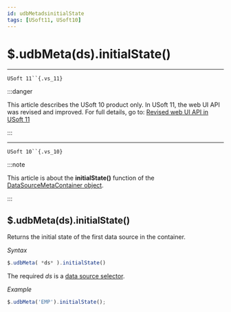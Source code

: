 ```yaml
---
id: udbMetadsinitialState
tags: [USoft11, USoft10]
---
```

# $.udbMeta(ds).initialState()



----

`USoft 11``{.vs_11}`


:::danger

This article describes the USoft 10 product only.
In USoft 11, the web UI API was revised and improved. For full details, go to:
[Revised web UI API in USoft 11](/docs/Web_and_app_UIs/UDB_udb/Revised_web_UI_API_in_USoft_11.md)

:::

----

`USoft 10``{.vs_10}`


:::note

This article is about the **initialState()** function of the [DataSourceMetaContainer object](/docs/Web_and_app_UIs/UDB_DataSourceMetaContainer).

:::

## **$.udbMeta(ds).initialState()**

Returns the initial state of the first data source in the container.

*Syntax*

```js
$.udbMeta( *ds* ).initialState()
```

The required *ds* is a [data source selector](/docs/Web_and_app_UIs/UDB_DataSourceMetaContainer/UDB_DataSourceMetaContainer_object.md).

*Example*

```js
$.udbMeta('EMP').initialState();
```

 